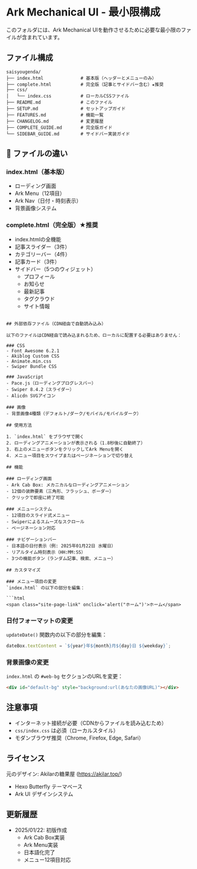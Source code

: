 # Ark Mechanical UI - 最小限構成

このフォルダには、Ark Mechanical UIを動作させるために必要な最小限のファイルが含まれています。

## ファイル構成

```
saisyougenda/
├── index.html              # 基本版（ヘッダーとメニューのみ）
├── complete.html           # 完全版（記事とサイドバー含む）★推奨
├── css/
│   └── index.css           # ローカルCSSファイル
├── README.md               # このファイル
├── SETUP.md                # セットアップガイド
├── FEATURES.md             # 機能一覧
├── CHANGELOG.md            # 変更履歴
├── COMPLETE_GUIDE.md       # 完全版ガイド
└── SIDEBAR_GUIDE.md        # サイドバー実装ガイド
```

## 📄 ファイルの違い

### index.html（基本版）
- ローディング画面
- Ark Menu（12項目）
- Ark Nav（日付・時刻表示）
- 背景画像システム

### complete.html（完全版）★推奨
- index.htmlの全機能
- 記事スライダー（3件）
- カテゴリーバー（4件）
- 記事カード（3件）
- サイドバー（5つのウィジェット）
  - プロフィール
  - お知らせ
  - 最新記事
  - タグクラウド
  - サイト情報
```

## 外部依存ファイル（CDN経由で自動読み込み）

以下のファイルはCDN経由で読み込まれるため、ローカルに配置する必要はありません：

### CSS
- Font Awesome 6.2.1
- Akiblog Custom CSS
- Animate.min.css
- Swiper Bundle CSS

### JavaScript
- Pace.js（ローディングプログレスバー）
- Swiper 8.4.2（スライダー）
- Alicdn SVGアイコン

### 画像
- 背景画像4種類（デフォルト/ダーク/モバイル/モバイルダーク）

## 使用方法

1. `index.html` をブラウザで開く
2. ローディングアニメーションが表示される（1.8秒後に自動終了）
3. 右上のメニューボタンをクリックしてArk Menuを開く
4. メニュー項目をスワイプまたはページネーションで切り替え

## 機能

### ローディング画面
- Ark Cab Box: メカニカルなローディングアニメーション
- 12個の装飾要素（三角形、フラッシュ、ボーダー）
- クリックで即座に終了可能

### メニューシステム
- 12項目のスライド式メニュー
- Swiperによるスムーズなスクロール
- ページネーション対応

### ナビゲーションバー
- 日本語の日付表示（例: 2025年01月22日 水曜日）
- リアルタイム時刻表示（HH:MM:SS）
- 3つの機能ボタン（ランダム記事、検索、メニュー）

## カスタマイズ

### メニュー項目の変更
`index.html` の以下の部分を編集：

```html
<span class="site-page-link" onclick='alert("ホーム")'>ホーム</span>
```

### 日付フォーマットの変更
`updateDate()` 関数内の以下の部分を編集：

```javascript
dateBox.textContent = `${year}年${month}月${day}日 ${weekday}`;
```

### 背景画像の変更
`index.html` の `#web-bg` セクションのURLを変更：

```html
<div id="default-bg" style="background:url(あなたの画像URL)"></div>
```

## 注意事項

- インターネット接続が必要（CDNからファイルを読み込むため）
- `css/index.css` は必須（ローカルスタイル）
- モダンブラウザ推奨（Chrome, Firefox, Edge, Safari）

## ライセンス

元のデザイン: Akilarの糖果屋 (https://akilar.top/)
- Hexo Butterfly テーマベース
- Ark UI デザインシステム

## 更新履歴

- 2025/01/22: 初版作成
  - Ark Cab Box実装
  - Ark Menu実装
  - 日本語化完了
  - メニュー12項目対応
